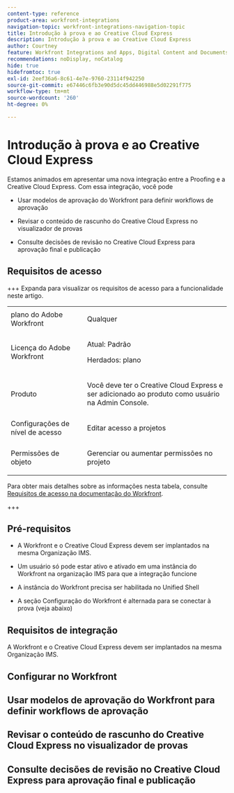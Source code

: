 ```yaml
---
content-type: reference
product-area: workfront-integrations
navigation-topic: workfront-integrations-navigation-topic
title: Introdução à prova e ao Creative Cloud Express
description: Introdução à prova e ao Creative Cloud Express
author: Courtney
feature: Workfront Integrations and Apps, Digital Content and Documents
recommendations: noDisplay, noCatalog
hide: true
hidefromtoc: true
exl-id: 2eef36a6-8c61-4e7e-9760-23114f942250
source-git-commit: e67446c6fb3e90d5dc45dd446988e5d02291f775
workflow-type: tm+mt
source-wordcount: '260'
ht-degree: 0%

---
```


# Introdução à prova e ao Creative Cloud Express


Estamos animados em apresentar uma nova integração entre a Proofing e a Creative Cloud Express. Com essa integração, você pode

* Usar modelos de aprovação do Workfront para definir workflows de aprovação

* Revisar o conteúdo de rascunho do Creative Cloud Express no visualizador de provas

* Consulte decisões de revisão no Creative Cloud Express para aprovação final e publicação

## Requisitos de acesso

+++ Expanda para visualizar os requisitos de acesso para a funcionalidade neste artigo.

<table style="table-layout:auto"> 
 <col> 
 <col> 
 <tbody> 
 <tr> 
   <td role="rowheader">plano do Adobe Workfront</td> 
   <td> 
   <p>Qualquer</p> 
   </td> 
  </tr> 
  <tr> 
   <td role="rowheader">Licença do Adobe Workfront</td> 
   <td> 
   <p>Atual: Padrão </p> 
   <p>Herdados: plano </p></td> 
  </tr> 
  <tr> 
   <td role="rowheader">Produto</td> 
   <td> 
   <p> Você deve ter o Creative Cloud Express e ser adicionado ao produto como usuário na Admin Console. </p> </td> 
  </tr> 
  <tr> 
   <td role="rowheader">Configurações de nível de acesso</td> 
   <td> <p>Editar acesso a projetos</p> </td> 
  </tr> 
  <tr> 
   <td role="rowheader">Permissões de objeto</td> 
   <td> <p>Gerenciar ou aumentar permissões no projeto</p> </td> 
  </tr> 
 </tbody> 
</table>

Para obter mais detalhes sobre as informações nesta tabela, consulte [Requisitos de acesso na documentação do Workfront](/help/quicksilver/administration-and-setup/add-users/access-levels-and-object-permissions/access-level-requirements-in-documentation.md).

+++



## Pré-requisitos

* A Workfront e o Creative Cloud Express devem ser implantados na mesma Organização IMS.

* Um usuário só pode estar ativo e ativado em uma instância do Workfront na organização IMS para que a integração funcione

* A instância do Workfront precisa ser habilitada no Unified Shell

* A seção Configuração do Workfront é alternada para se conectar à prova (veja abaixo)

## Requisitos de integração

A Workfront e o Creative Cloud Express devem ser implantados na mesma Organização IMS.

## Configurar no Workfront

## Usar modelos de aprovação do Workfront para definir workflows de aprovação

## Revisar o conteúdo de rascunho do Creative Cloud Express no visualizador de provas

## Consulte decisões de revisão no Creative Cloud Express para aprovação final e publicação
